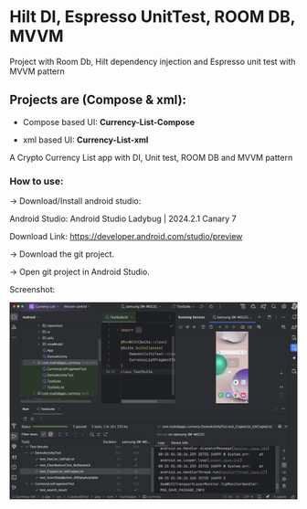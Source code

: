 # Hilt DI, Espresso UnitTest, ROOM DB, MVVM
Project with Room Db, Hilt dependency injection and Espresso unit test with MVVM pattern

## Projects are (Compose & xml):

* Compose based UI: **Currency-List-Compose**

* xml based UI: **Currency-List-xml**


A Crypto Currency List app with DI, Unit test, ROOM DB and MVVM pattern

### How to use:

-> Download/Install android studio:

Android Studio: Android Studio Ladybug | 2024.2.1 Canary 7

Download Link: https://developer.android.com/studio/preview

-> Download the git project.

-> Open git project in Android Studio.


Screenshot:

![Unit test screenshot](https://raw.githubusercontent.com/TouhidApps/Hilt-DI-Espresso-UnitTest-MVVM/main/Currency-List-xml/img/unittest.png)



